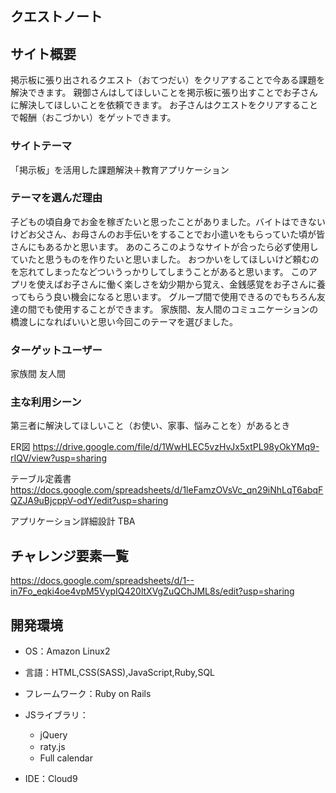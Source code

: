 ## クエストノート

## サイト概要
掲示板に張り出されるクエスト（おてつだい）をクリアすることで今ある課題を解決できます。
親御さんはしてほしいことを掲示板に張り出すことでお子さんに解決してほしいことを依頼できます。
お子さんはクエストをクリアすることで報酬（おこづかい）をゲットできます。

### サイトテーマ
「掲示板」を活用した課題解決＋教育アプリケーション

### テーマを選んだ理由

子どもの頃自身でお金を稼ぎたいと思ったことがありました。バイトはできないけどお父さん、お母さんのお手伝いをすることでお小遣いをもらっていた頃が皆さんにもあるかと思います。
あのころこのようなサイトが合ったら必ず使用していたと思うものを作りたいと思いました。
おつかいをしてほしいけど頼むのを忘れてしまったなどついうっかりしてしまうことがあると思います。
このアプリを使えばお子さんに働く楽しさを幼少期から覚え、金銭感覚をお子さんに養ってもらう良い機会になると思います。
グループ間で使用できるのでもちろん友達の間でも使用することができます。
家族間、友人間のコミュニケーションの橋渡しになればいいと思い今回このテーマを選びました。


### ターゲットユーザー
家族間
友人間

### 主な利用シーン
第三者に解決してほしいこと（お使い、家事、悩みことを）があるとき

ER図
https://drive.google.com/file/d/1WwHLEC5vzHvJx5xtPL98yOkYMq9-rIQV/view?usp=sharing

テーブル定義書
https://docs.google.com/spreadsheets/d/1leFamzOVsVc_qn29iNhLqT6abqFQZJA9uBjcppV-odY/edit?usp=sharing

アプリケーション詳細設計
TBA


## チャレンジ要素一覧
https://docs.google.com/spreadsheets/d/1--in7Fo_eqki4oe4vpM5VypIQ420ltXVgZuQChJML8s/edit?usp=sharing


## 開発環境
- OS：Amazon Linux2
- 言語：HTML,CSS(SASS),JavaScript,Ruby,SQL
- フレームワーク：Ruby on Rails
- JSライブラリ：
  - jQuery
  - raty.js　
  - Full calendar

- IDE：Cloud9


